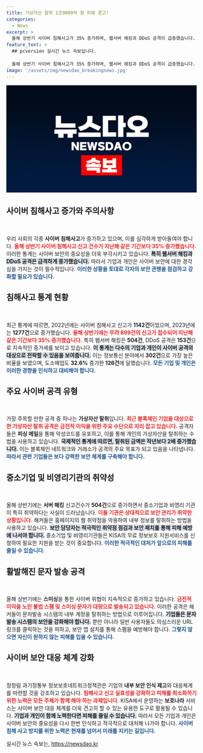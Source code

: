 ```yaml
---
title: 가상자산 탈취 1조9000억 원 피해 경고!
categories:
  - News
excerpt: >
  올해 상반기 사이버 침해사고가 35% 증가하며, 웹서버 해킹과 DDoS 공격이 급증했습니다. 특히 중소기업과 블록체인 기업을 겨냥한 공격이 심각해지고 있어, 기업의 철저한 보안 대책이 절실합니다. 사용자들도 스미싱 문자에 주의해야 합니다!
feature_text: >
  ## pcversion 실시간 뉴스 속보입니다.

  올해 상반기 사이버 침해사고가 35% 증가하며, 웹서버 해킹과 DDoS 공격이 급증했습니다. 특히 중소기업과 블록체인 기업을 겨냥한 공격이 심각해지고 있어, 기업의 철저한 보안 대책이 절실합니다. 사용자들도 스미싱 문자에 주의해야 합니다!
image: '/assets/img/newsdao_breakingnews.jpg'
---
```


<p><img src="/assets/img/newsdao_breakingnews.jpg" alt="pcversion 속보" /></p>

<h2 data-ke-size="size26">사이버 침해사고 증가와 주의사항</h2>

<p data-ke-size="size16">&nbsp;</p>

<p>우리 사회의 각종 <strong>사이버 침해사고</strong>가 증가하고 있으며, 이를 심각하게 받아들여야 합니다. <b><span style="color: #ee2323;">올해 상반기 사이버 침해사고 신고 건수가 지난해 같은 기간보다 35% 증가했습니다.</span></b> 이러한 통계는 사이버 보안의 중요성을 더욱 부각시키고 있습니다. <b><span style="background-color: #21538527;">특히 웹서버 해킹과 DDoS 공격은 급격하게 증가했습니다.</span></b> 따라서 기업과 개인은 사이버 보안에 대한 경각심을 가지는 것이 필수적입니다. <b><span style="color: #1a5490;">이러한 상황을 토대로 각자의 보안 관행을 점검하고 강화할 필요가 있습니다.</span></b></p>

<h2 data-ke-size="size26">침해사고 통계 현황</h2>

<p data-ke-size="size16">&nbsp;</p>

<p>최근 통계에 따르면, 2022년에는 사이버 침해사고 신고가 <strong>1142건</strong>이었으며, 2023년에는 <strong>1277건</strong>으로 증가했습니다. <b><span style="color: #ee2323;">올해 상반기에는 무려 899건의 신고가 접수되어 지난해 같은 기간보다 35% 증가했습니다.</span></b> 특히 웹서버 해킹은 <strong>504건</strong>, DDoS 공격은 <strong>153건</strong>으로 지속적인 증가세를 보이고 있습니다. <b><span style="background-color: #21538527;">이 통계는 다수의 기업과 개인이 사이버 공격의 대상으로 전락할 수 있음을 보여줍니다.</span></b> 이는 정보통신 분야에서 <strong>302건</strong>으로 가장 높은 비율을 보였으며, 도소매업도 <strong>32.6%</strong> 증가한 <strong>126건</strong>에 달했습니다. <b><span style="color: #1a5490;">모든 기업 및 개인은 이러한 경향을 인식하고 대비해야 합니다.</span></b></p>

<h2 data-ke-size="size26">주요 사이버 공격 유형</h2>

<p data-ke-size="size16">&nbsp;</p>

<p>가장 주목할 만한 공격 중 하나는 <strong>가상자산 탈취</strong>입니다. <b><span style="color: #ee2323;">최근 블록체인 기업을 대상으로 한 가상자산 탈취 공격은 금전적 이익을 위한 주요 수단으로 자리 잡고 있습니다.</span></b> 공격자들은 <strong>피싱 메일</strong>을 통해 악성코드를 유포하고, 이를 통해 개인의 가상자산을 탈취하는 수법을 사용하고 있습니다. <b><span style="background-color: #21538527;">국제적인 통계에 따르면, 탈취된 금액은 작년보다 2배 증가했습니다.</span></b> 이는 블록체인 네트워크와 거래소가 공격의 주요 목표가 되고 있음을 나타냅니다. <b><span style="color: #1a5490;">따라서 관련 기업들은 보다 강력한 보안 체계를 구축해야 합니다.</span></b></p>

<h2 data-ke-size="size26">중소기업 및 비영리기관의 취약성</h2>

<p data-ke-size="size16">&nbsp;</p>

<p>올해 상반기에는 <strong>서버 해킹</strong> 신고건수가 <strong>504건</strong>으로 증가하면서 중소기업과 비영리 기관이 특히 취약하다는 사실이 드러났습니다. <b><span style="color: #ee2323;">이들 기관은 상대적으로 보안 관리가 취약한 상황입니다.</span></b> 해커들은 홈페이지의 웹 취약점을 악용하여 내부 정보를 탈취하는 방법을 사용하고 있습니다. <b><span style="background-color: #21538527;">보안 담당자는 적극적인 취약점 점검과 보안 패치를 통해 피해 예방에 나서야 합니다.</span></b> 중소기업 및 비영리기관들은 KISA의 무료 정보보호 지원서비스를 신청하여 필요한 지원을 받는 것이 중요합니다. <b><span style="color: #1a5490;">이러한 적극적인 대처가 앞으로의 피해를 줄일 수 있습니다.</span></b></p>

<h2 data-ke-size="size26">활발해진 문자 발송 공격</h2>

<p data-ke-size="size16">&nbsp;</p>

<p>올해 상반기에는 <strong>스미싱</strong>을 통한 사이버 위협이 지속적으로 증가하고 있습니다. <b><span style="color: #ee2323;">금전적 이익을 노린 불법 스팸 및 스미싱 문자가 대량으로 발송되고 있습니다.</span></b> 이러한 공격은 해커들이 문자발송 시스템의 내부 계정을 탈취하는 방법으로 이루어집니다. <b><span style="background-color: #21538527;">기업들은 문자발송 시스템의 보안을 강화해야 합니다.</span></b> 뿐만 아니라 일반 사용자들도 의심스러운 URL 링크를 클릭하는 것을 피하고, 보안 앱 설치를 통해 스팸을 예방해야 합니다. <b><span style="color: #1a5490;">그렇지 않으면 자신이 원하지 않는 피해를 입을 수 있습니다.</span></b></p>

<h2 data-ke-size="size26">사이버 보안 대응 체계 강화</h2>

<p data-ke-size="size16">&nbsp;</p>

<p>정창림 과기정통부 정보보호네트워크정책관은 기업의 <strong>내부 보안 인식 제고</strong>와 대응체계를 마련할 것을 강조하고 있습니다. <b><span style="color: #ee2323;">침해사고 신고 실효성을 강화하고 피해를 최소화하기 위한 노력은 모든 주체가 함께 해야 하는 과제입니다.</span></b> KISA에서 운영하는 <strong>보호나라</strong> 서비스는 사이버 보안 대응 체계를 더욱 견고히 할 수 있는 유용한 도구로 활용될 수 있습니다. <b><span style="background-color: #21538527;">기업과 개인이 함께 노력한다면 피해를 줄일 수 있습니다.</span></b> 따라서 모든 기업과 개인은 사이버 보안의 중요성을 다시 한번 인식하고 적극적으로 대처해 나가야 합니다. <b><span style="color: #1a5490;">사이버 침해 사고 방지를 위한 노력은 현재를 넘어서 미래를 지키는 길입니다.</span></b> </p>

<p data-ke-size="size16"></p>
실시간 뉴스 속보는, <a href="https://newsdao.kr" rel="dofollow">https://newsdao.kr</a>


